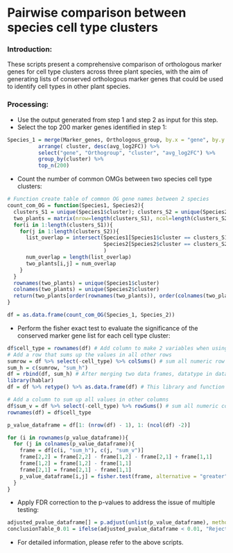 # Pairwise comparison between species cell type clusters

### Introduction:
These scripts present a comprehensive comparison of orthologous marker genes for cell type clusters across three plant species, with the aim of generating lists of conserved orthologous marker genes that could be used to identify cell types in other plant species.

### Processing:
* Use the output generated from step 1 and step 2 as input for this step. </br>
* Select the top 200 marker genes identified in step 1:
```R
Species_1 = merge(Marker_genes, Orthologous_group, by.x = "gene", by.y = "Species") %>% 
          arrange( cluster, desc(avg_log2FC)) %>% 
          select("gene", "Orthogroup", "cluster", "avg_log2FC") %>% 
          group_by(cluster) %>% 
          top_n(200)
```
* Count the number of common OMGs between two species cell type clusters:
```R
# Function create table of common OG gene names between 2 species
count_com_OG = function(Species1, Species2){
  clusters_S1 = unique(Species1$cluster); clusters_S2 = unique(Species2$cluster)
  two_plants = matrix(nrow=length(clusters_S1), ncol=length(clusters_S2))
  for(i in 1:length(clusters_S1)){
    for(j in 1:length(clusters_S2)){
      list_overlap = intersect(Species1[Species1$cluster == clusters_S1[i],]$Orthogroup,  
                               Species2[Species2$cluster == clusters_S2[j],]$Orthogroup
                               )
      num_overlap = length(list_overlap) 
      two_plants[i,j] = num_overlap
    }
  }
  rownames(two_plants) = unique(Species1$cluster)
  colnames(two_plants) = unique(Species2$cluster) 
  return(two_plants[order(rownames(two_plants)), order(colnames(two_plants))])
}

df = as.data.frame(count_com_OG(Species_1, Species_2))
```

* Perform the fisher exact test to evaluate the significance of the conserved marker gene list for each cell type cluster:
```R
df$cell_type = rownames(df) # Add column to make 2 variables when using melt function
# Add a row that sums up the values in all other rows
sumrow = df %>% select(-cell_type) %>% colSums() # sum all numeric row in the dataframe
sum_h = c(sumrow, "sum_h") 
df = rbind(df, sum_h) # After merging two data frames, datatype in dataframe will be changed into character
library(hablar)
df = df %>% retype() %>% as.data.frame(df) # This library and function retype will change the data into the correct type

# Add a column to sum up all values in other columns
df$sum_v = df %>% select(-cell_type) %>% rowSums() # sum all numeric columns in the dataframe
rownames(df) = df$cell_type  

p_value_dataframe = df[1: (nrow(df) - 1), 1: (ncol(df) -2)]

for (i in rownames(p_value_dataframe)){
  for (j in colnames(p_value_dataframe)){
    frame = df[c(i, "sum_h"), c(j, "sum_v")]
    frame[2,2] = frame[2,2] - frame[1,2] - frame[2,1] + frame[1,1]
    frame[1,2] = frame[1,2] - frame[1,1]
    frame[2,1] = frame[2,1] - frame[1,1]
    p_value_dataframe[i,j] = fisher.test(frame, alternative = "greater")$p.value
  }
}
```

* Apply FDR correction to the p-values to address the issue of multiple testing: 
```R
adjusted_pvalue_dataframe[] = p.adjust(unlist(p_value_dataframe), method = "BH")
conclusionTable_0.01 = ifelse(adjusted_pvalue_dataframe < 0.01, "Reject", "Fail")
```

* For detailed information, please refer to the above scripts.
